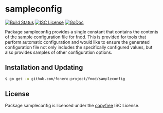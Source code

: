 sampleconfig
============

[![Build Status](http://img.shields.io/travis/fonero/fnod.svg)](https://travis-ci.org/fonero/fnod)
[![ISC License](http://img.shields.io/badge/license-ISC-blue.svg)](http://copyfree.org)
[![GoDoc](https://img.shields.io/badge/godoc-reference-blue.svg)](http://godoc.org/github.com/fonero-project/fnod/sampleconfig)

Package sampleconfig provides a single constant that contains the contents of
the sample configuration file for fnod.  This is provided for tools that perform
automatic configuration and would like to ensure the generated configuration
file not only includes the specifically configured values, but also provides
samples of other configuration options.

## Installation and Updating

```bash
$ go get -u github.com/fonero-project/fnod/sampleconfig
```

## License

Package sampleconfig is licensed under the [copyfree](http://copyfree.org) ISC
License.
